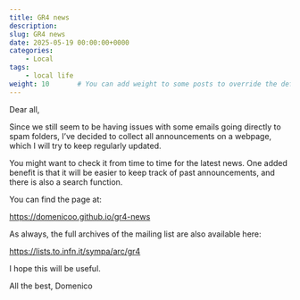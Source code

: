 ```yaml
---
title: GR4 news
description: 
slug: GR4 news
date: 2025-05-19 00:00:00+0000
categories:
    - Local
tags:
    - local life
weight: 10       # You can add weight to some posts to override the default sorting (date descending)
---
```


Dear all,

Since we still seem to be having issues with some emails going directly to spam folders, I’ve decided to collect all announcements on a webpage, which I will try to keep regularly updated.

You might want to check it from time to time for the latest news. One added benefit is that it will be easier to keep track of past announcements, and there is also a search function.

You can find the page at:

https://domenicoo.github.io/gr4-news

As always, the full archives of the mailing list are also available here:

https://lists.to.infn.it/sympa/arc/gr4

I hope this will be useful.

All the best,
Domenico

